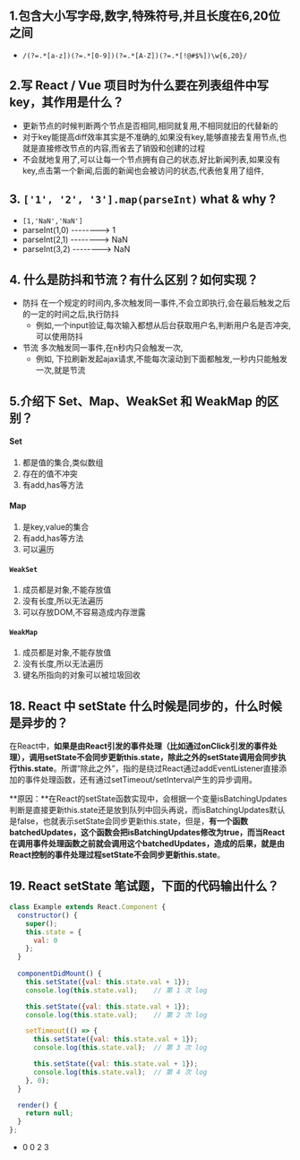 ## 1.包含大小写字母,数字,特殊符号,并且长度在6,20位之间

* `/(?=.*[a-z])(?=.*[0-9])(?=.*[A-Z])(?=.*[!@#$%])\w{6,20}/`

## 2.写 React / Vue 项目时为什么要在列表组件中写 key，其作用是什么？

* 更新节点的时候判断两个节点是否相同,相同就复用,不相同就旧的代替新的
* 对于key能提高diff效率其实是不准确的,如果没有key,能够直接去复用节点,也就是直接修改节点的内容,而省去了销毁和创建的过程
* 不会就地复用了,可以让每一个节点拥有自己的状态,好比新闻列表,如果没有key,点击第一个新闻,后面的新闻也会被访问的状态,代表他复用了组件,

## 3. `['1', '2', '3'].map(parseInt)` what & why ?

* `[1,'NaN','NaN']`
* parseInt(1,0)   -------->   1
* parseInt(2,1)   -------->   NaN
* parseInt(3,2)   -------->   NaN

## 4. 什么是防抖和节流？有什么区别？如何实现？

* 防抖   在一个规定的时间内,多次触发同一事件,不会立即执行,会在最后触发之后的一定的时间之后,执行防抖
  * 例如,一个input验证,每次输入都想从后台获取用户名,判断用户名是否冲突,可以使用防抖
* 节流   多次触发同一事件,在n秒内只会触发一次,
  * 例如, 下拉刷新发起ajax请求,不能每次滚动到下面都触发,一秒内只能触发一次,就是节流

## 5.介绍下 Set、Map、WeakSet 和 WeakMap 的区别？

#### Set

1. 都是值的集合,类似数组
2. 存在的值不冲突
3. 有add,has等方法

#### Map

1. 是key,value的集合
2. 有add,has等方法
3. 可以遍历

#### `WeakSet`

1. 成员都是对象,不能存放值
2. 没有长度,所以无法遍历
3. 可以存放DOM,不容易造成内存泄露

#### `WeakMap`

1. 成员都是对象,不能存放值
2. 没有长度,所以无法遍历
3. 键名所指向的对象可以被垃圾回收

## 18. React 中 setState 什么时候是同步的，什么时候是异步的？



在React中，**如果是由React引发的事件处理（比如通过onClick引发的事件处理），调用setState不会同步更新this.state，除此之外的setState调用会同步执行this.state**。所谓“除此之外”，指的是绕过React通过addEventListener直接添加的事件处理函数，还有通过setTimeout/setInterval产生的异步调用。

**原因：**在React的setState函数实现中，会根据一个变量isBatchingUpdates判断是直接更新this.state还是放到队列中回头再说，而isBatchingUpdates默认是false，也就表示setState会同步更新this.state，但是，**有一个函数batchedUpdates，这个函数会把isBatchingUpdates修改为true，而当React在调用事件处理函数之前就会调用这个batchedUpdates，造成的后果，就是由React控制的事件处理过程setState不会同步更新this.state**。



## 19. React setState 笔试题，下面的代码输出什么？

```js
class Example extends React.Component {
  constructor() {
    super();
    this.state = {
      val: 0
    };
  }
  
  componentDidMount() {
    this.setState({val: this.state.val + 1});
    console.log(this.state.val);    // 第 1 次 log

    this.setState({val: this.state.val + 1});
    console.log(this.state.val);    // 第 2 次 log

    setTimeout(() => {
      this.setState({val: this.state.val + 1});
      console.log(this.state.val);  // 第 3 次 log

      this.setState({val: this.state.val + 1});
      console.log(this.state.val);  // 第 4 次 log
    }, 0);
  }

  render() {
    return null;
  }
};
```

* 0 0 2 3